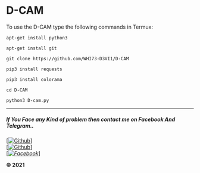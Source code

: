# D-CAM

To use the D-CAM type the following commands in Termux:

`apt-get install python3`

`apt-get install git`

`git clone https://github.com/WHI73-D3VI1/D-CAM`

`pip3 install requests`

`pip3 install colorama`

`cd D-CAM`

`python3 D-cam.py`

-------------------------------------------------------
##### If You Face any Kind of problem then contact me on Facebook And Telegram..
[[![Github](https://img.shields.io/badge/Github-[WH!73_D3V!1]-blue?style=flat-square&logo=GITHUBlogoColor=blue&labelColor=blue)](https://github.com/WHI73-D3VI1/)] <br> [[![Github](https://img.shields.io/badge/TELEGRAM-[WH!73_D3V!1]-red?style=flat-square&logo=TELEGRAMlogoColor=red&labelColor=cyan)](https://t.me/WhiteDevil2026)]<br> [_[![Facebook](https://img.shields.io/badge/Facebook-WH!73_D3V!1]-yellow?style=flat-square&logo=facebooklogoColor=green&labelColor=red)](https://www.facebook.com/WHI73.D3VI1.28/)_]<br><b>

© 2021 
